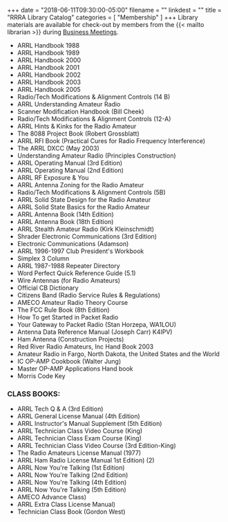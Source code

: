 +++
date = "2018-06-11T09:30:00-05:00"
filename = ""
linkdest = ""
title = "RRRA Library Catalog"
categories = [ "Membership" ]
+++
Library materials are available for check-out by members
from the {{< mailto librarian >}} during
[Business Meetings](/dates/business-meetings/).
<!--more-->

* ARRL Handbook 1988
* ARRL Handbook 1989
* ARRL Handbook 2000
* ARRL Handbook 2001
* ARRL Handbook 2002
* ARRL Handbook 2003
* ARRL Handbook 2005
* Radio/Tech Modifications & Alignment Controls (14 B)
* ARRL Understanding Amateur Radio
* Scanner Modification Handbook (Bill Cheek) 
* Radio/Tech Modifications & Alignment Controls (12-A)
* ARRL Hints & Kinks for the Radio Amateur
* The 8088 Project Book (Robert Grossblatt) 
* ARRL RFI Book (Practical Cures for Radio Frequency Interference)
* The ARRL DXCC (May 2003)
* Understanding Amateur Radio  (Principles Construction) 
* ARRL Operating Manual (3rd Edition) 
* ARRL Operating Manual (2nd Edition) 
* ARRL RF Exposure & You
* ARRL Antenna Zoning for the Radio Amateur
* Radio/Tech Modifications & Alignment Controls (5B)
* ARRL Solid State Design for the Radio Amateur
* ARRL Solid State Basics for the Radio Amateur
* ARRL Antenna Book (14th Edition) 
* ARRL Antenna Book (18th Edition) 
* ARRL Stealth Amateur Radio (Kirk Kleinschmidt)
* Shrader Electronic Communications (3rd Edition) 
* Electronic Communications (Adamson) 
* ARRL 1996-1997 Club President's Workbook
* Simplex 3 Column
* ARRL 1987-1988 Repeater Directory
* Word Perfect Quick Reference Guide (5.1)
* Wire Antennas (for Radio Amateurs)
* Official CB Dictionary 
* Citizens Band (Radio Service Rules & Regulations) 
* AMECO Amateur Radio Theory Course
* The FCC Rule Book (8th Edition)
* How To get Started in Packet Radio 
* Your Gateway to Packet Radio (Stan Horzepa, WA1LOU) 
* Antenna Data Reference Manual (Joseph Carr) K4IPV) 
* Ham Antenna (Construction Projects) 
* Red River Radio Amateurs, Inc Hand Book 2003
* Amateur Radio in Fargo, North Dakota, the United States and the World
* IC OP-AMP Cookbook (Walter Jung) 
* Master OP-AMP Applications Hand book
* Morris Code Key 

### CLASS BOOKS:
* ARRL Tech Q & A (3rd Edition) 
* ARRL General License Manual (4th Edition) 
* ARRL Instructor's Manual Supplement (5th Edition) 
* ARRL Technician Class Video Course (King) 
* ARRL Technician Class Exam Course (King) 
* ARRL Technician Class Video Course (3rd Edition-King)  
* The Radio Amateurs License Manual (1977)
* ARRL Ham Radio License Manual 1st Edition) (2)
* ARRL Now You're Talking (1st Edition) 
* ARRL Now You're Talking (2nd Edition) 
* ARRL Now You're Talking (4th Edition) 
* ARRL Now You're Talking (5th Edition) 
* AMECO Advance Class) 
* ARRL Extra Class License Manual) 
* Technician Class Book (Gordon West) 

